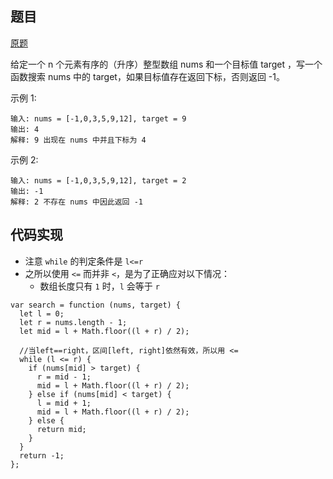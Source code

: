 ## 题目

[原题](https://leetcode-cn.com/problems/binary-search)

给定一个 n 个元素有序的（升序）整型数组 nums 和一个目标值 target  ，写一个函数搜索 nums 中的 target，如果目标值存在返回下标，否则返回 -1。


示例 1:

```
输入: nums = [-1,0,3,5,9,12], target = 9
输出: 4
解释: 9 出现在 nums 中并且下标为 4
```

示例 2:

```
输入: nums = [-1,0,3,5,9,12], target = 2
输出: -1
解释: 2 不存在 nums 中因此返回 -1
```



## 代码实现

* 注意 `while` 的判定条件是 `l<=r`
* 之所以使用 `<=` 而并非 `<`，是为了正确应对以下情况：
  * 数组长度只有 `1` 时，`l` 会等于 `r`

```
var search = function (nums, target) {
  let l = 0;
  let r = nums.length - 1;
  let mid = l + Math.floor((l + r) / 2);
  
  //当left==right，区间[left, right]依然有效，所以用 <=
  while (l <= r) {
    if (nums[mid] > target) {
      r = mid - 1;
      mid = l + Math.floor((l + r) / 2);
    } else if (nums[mid] < target) {
      l = mid + 1;
      mid = l + Math.floor((l + r) / 2);
    } else {
      return mid;
    }
  }
  return -1;
};
```





